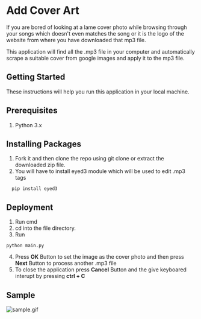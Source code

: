 # Add Cover Art

If you are bored of looking at a lame cover photo while browsing through your songs which doesn't even matches the song or it is the logo of the website from where you have downloaded that mp3 file.

This application will find all the .mp3 file in your computer and automatically scrape a suitable cover from google images and apply it to the mp3 file.  

## Getting Started

These instructions will help you run this application in your local machine.

## Prerequisites

1. Python 3.x

## Installing Packages

1. Fork it and then clone the repo using git clone or extract the downloaded zip file.
2. You will have to install eyed3 module which will be used to edit .mp3 tags
```
  pip install eyed3
```

## Deployment

1. Run cmd
2. cd into the file directory.
3. Run
 ```
 python main.py
 ```
 4. Press **OK** Button to set the image as the cover photo and then press **Next** Button to process another .mp3 file
 5. To close the application press **Cancel** Button and the give keyboared interupt by pressing **ctrl + C**

## Sample
![sample.gif](sample.gif)
